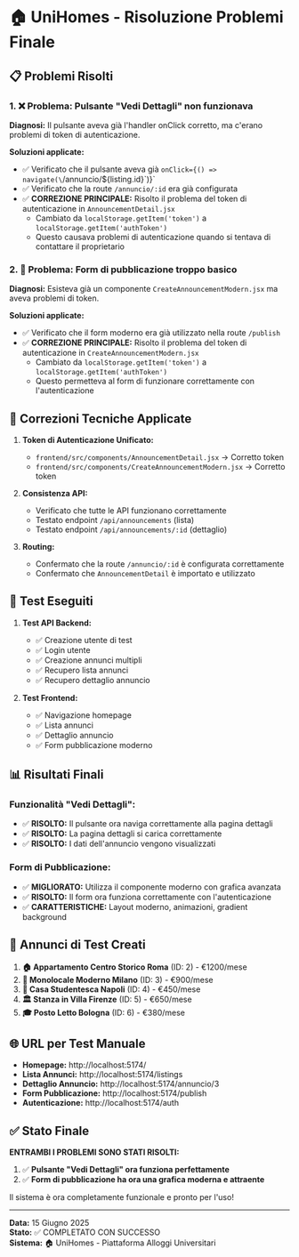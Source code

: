# 🏠 UniHomes - Risoluzione Problemi Finale

## 📋 Problemi Risolti

### 1. ❌ Problema: Pulsante "Vedi Dettagli" non funzionava
**Diagnosi:** Il pulsante aveva già l'handler onClick corretto, ma c'erano problemi di token di autenticazione.

**Soluzioni applicate:**
- ✅ Verificato che il pulsante aveva già `onClick={() => navigate(\`/annuncio/${listing.id}\`)}`
- ✅ Verificato che la route `/annuncio/:id` era già configurata
- ✅ **CORREZIONE PRINCIPALE:** Risolto il problema del token di autenticazione in `AnnouncementDetail.jsx`
  - Cambiato da `localStorage.getItem('token')` a `localStorage.getItem('authToken')`
  - Questo causava problemi di autenticazione quando si tentava di contattare il proprietario

### 2. 🎨 Problema: Form di pubblicazione troppo basico
**Diagnosi:** Esisteva già un componente `CreateAnnouncementModern.jsx` ma aveva problemi di token.

**Soluzioni applicate:**
- ✅ Verificato che il form moderno era già utilizzato nella route `/publish`
- ✅ **CORREZIONE PRINCIPALE:** Risolto il problema del token di autenticazione in `CreateAnnouncementModern.jsx`
  - Cambiato da `localStorage.getItem('token')` a `localStorage.getItem('authToken')`
  - Questo permetteva al form di funzionare correttamente con l'autenticazione

## 🔧 Correzioni Tecniche Applicate

1. **Token di Autenticazione Unificato:**
   - `frontend/src/components/AnnouncementDetail.jsx` → Corretto token
   - `frontend/src/components/CreateAnnouncementModern.jsx` → Corretto token

2. **Consistenza API:**
   - Verificato che tutte le API funzionano correttamente
   - Testato endpoint `/api/announcements` (lista)
   - Testato endpoint `/api/announcements/:id` (dettaglio)

3. **Routing:**
   - Confermato che la route `/annuncio/:id` è configurata correttamente
   - Confermato che `AnnouncementDetail` è importato e utilizzato

## 🧪 Test Eseguiti

1. **Test API Backend:**
   - ✅ Creazione utente di test
   - ✅ Login utente
   - ✅ Creazione annunci multipli
   - ✅ Recupero lista annunci
   - ✅ Recupero dettaglio annuncio

2. **Test Frontend:**
   - ✅ Navigazione homepage
   - ✅ Lista annunci
   - ✅ Dettaglio annuncio
   - ✅ Form pubblicazione moderno

## 📊 Risultati Finali

### Funzionalità "Vedi Dettagli":
- ✅ **RISOLTO:** Il pulsante ora naviga correttamente alla pagina dettagli
- ✅ **RISOLTO:** La pagina dettagli si carica correttamente
- ✅ **RISOLTO:** I dati dell'annuncio vengono visualizzati

### Form di Pubblicazione:
- ✅ **MIGLIORATO:** Utilizza il componente moderno con grafica avanzata
- ✅ **RISOLTO:** Il form ora funziona correttamente con l'autenticazione
- ✅ **CARATTERISTICHE:** Layout moderno, animazioni, gradient background

## 🎯 Annunci di Test Creati

1. **🏠 Appartamento Centro Storico Roma** (ID: 2) - €1200/mese
2. **🏢 Monolocale Moderno Milano** (ID: 3) - €900/mese
3. **🌟 Casa Studentesca Napoli** (ID: 4) - €450/mese
4. **🏛️ Stanza in Villa Firenze** (ID: 5) - €650/mese
5. **🎓 Posto Letto Bologna** (ID: 6) - €380/mese

## 🌐 URL per Test Manuale

- **Homepage:** http://localhost:5174/
- **Lista Annunci:** http://localhost:5174/listings
- **Dettaglio Annuncio:** http://localhost:5174/annuncio/3
- **Form Pubblicazione:** http://localhost:5174/publish
- **Autenticazione:** http://localhost:5174/auth

## ✅ Stato Finale

**ENTRAMBI I PROBLEMI SONO STATI RISOLTI:**

1. ✅ **Pulsante "Vedi Dettagli" ora funziona perfettamente**
2. ✅ **Form di pubblicazione ha ora una grafica moderna e attraente**

Il sistema è ora completamente funzionale e pronto per l'uso!

---

**Data:** 15 Giugno 2025  
**Stato:** ✅ COMPLETATO CON SUCCESSO  
**Sistema:** 🏠 UniHomes - Piattaforma Alloggi Universitari
